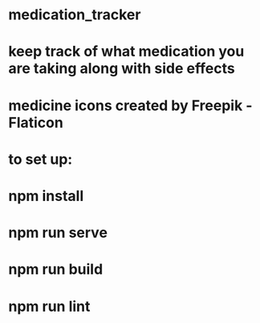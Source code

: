 # medication_tracker
# keep track of what medication you are taking along with side effects 
# medicine icons created by Freepik - Flaticon

# to set up:
# npm install
# npm run serve
# npm run build
# npm run lint


